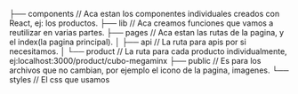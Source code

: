 ├── components // Aca estan los componentes individuales creados con React, ej: los productos.
├── lib // Aca creamos funciones que vamos a reutilizar en varias partes.
├── pages // Aca estan las rutas de la pagina, y el index(la pagina principal).
│   ├── api // La ruta para apis por si necesitamos.
│   └── product // La ruta para cada producto individualmente, ej:localhost:3000/product/cubo-megaminx
├── public // Es para los archivos que no cambian, por ejemplo el icono de la pagina, imagenes. 
└── styles // El css que usamos